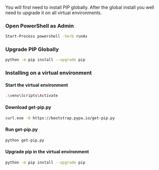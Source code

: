 You will first need to install PIP globally. After the global install you well need to upgrade it on all virtual environments.
### Open PowerShell as Admin
```bash
Start-Process powershell -Verb runAs
```

### Upgrade PIP Globally
```bash
python -m pip install --upgrade pip
```

### Installing on a virtual environment
#### Start the virtual environment
```bash
.\venv\Scripts\Activate
```

#### Download get-pip.py

```bash
curl.exe -O https://bootstrap.pypa.io/get-pip.py
```

#### Run get-pip.py

```bash
python get-pip.py
```

#### Upgrade pip in the virtual environment

```bash
python -m pip install --upgrade pip
```
